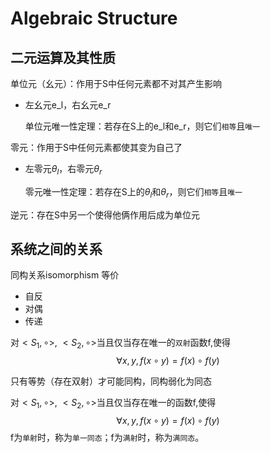 # Algebraic Structure
## 二元运算及其性质
单位元（幺元）：作用于S中任何元素都不对其产生影响
- 左幺元e_l，右幺元e_r
    
    单位元唯一性定理：若存在S上的e_l和e_r，则它们`相等`且`唯一`

零元：作用于S中任何元素都使其变为自己了
- 左零元$\theta_l$，右零元$\theta_r$
    
    零元唯一性定理：若存在S上的$\theta_l$和$\theta_r$，则它们`相等`且`唯一`

逆元：存在S中另一个使得他俩作用后成为单位元


## 系统之间的关系
同构关系isomorphism 等价
- 自反
- 对偶
- 传递

对$<S_1,\circ>$, $<S_2,\circ>$当且仅当存在唯一的`双射`函数f,使得
$$\forall x, y,  f(x\circ y)=f(x)\circ f(y)$$

只有等势（存在双射）才可能同构，同构弱化为同态

对$<S_1,\circ>$, $<S_2,\circ>$当且仅当存在唯一的函数f,使得
$$\forall x, y,  f(x\circ y)=f(x)\circ f(y)$$
f为`单射`时，称为`单一同态`；f为`满射`时，称为`满同态`。